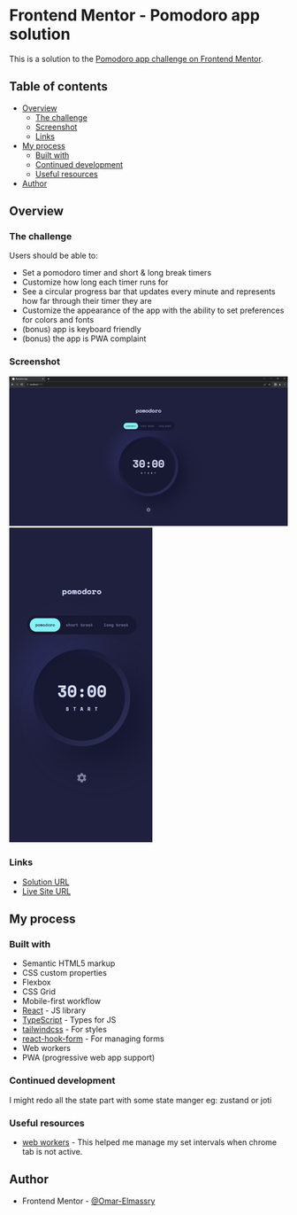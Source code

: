 # Frontend Mentor - Pomodoro app solution

This is a solution to the [Pomodoro app challenge on Frontend Mentor](https://www.frontendmentor.io/challenges/pomodoro-app-KBFnycJ6G).

## Table of contents

- [Overview](#overview)
  - [The challenge](#the-challenge)
  - [Screenshot](#screenshot)
  - [Links](#links)
- [My process](#my-process)
  - [Built with](#built-with)
  - [Continued development](#continued-development)
  - [Useful resources](#useful-resources)
- [Author](#author)

## Overview

### The challenge

Users should be able to:

- Set a pomodoro timer and short & long break timers
- Customize how long each timer runs for
- See a circular progress bar that updates every minute and represents how far through their timer they are
- Customize the appearance of the app with the ability to set preferences for colors and fonts
- (bonus) app is keyboard friendly
- (bonus) the app is PWA complaint

### Screenshot

![](./screenshot.png)
![](./mobile-screenshot.png)

### Links

- [Solution URL](https://www.frontendmentor.io/solutions/pomodoro-app-using-react-and-tailwindcss-EY_mgElPaw)
- [Live Site URL](https://omar-elmassry.github.io/pomodoro-app/)

## My process

### Built with

- Semantic HTML5 markup
- CSS custom properties
- Flexbox
- CSS Grid
- Mobile-first workflow
- [React](https://reactjs.org/) - JS library
- [TypeScript](https://www.typescriptlang.org/) - Types for JS
- [tailwindcss](https://tailwindcss.com/) - For styles
- [react-hook-form](https://react-hook-form.com/) - For managing forms
- Web workers
- PWA (progressive web app support)

### Continued development

I might redo all the state part with some state manger eg: zustand or joti

### Useful resources

- [web workers](https://developer.mozilla.org/en-US/docs/Web/API/Web_Workers_API/Using_web_workers) - This helped me manage my set intervals when chrome tab is not active.

## Author

- Frontend Mentor - [@Omar-Elmassry](https://www.frontendmentor.io/profile/Omar-Elmassry)
